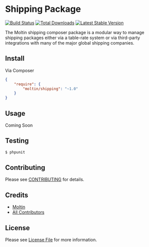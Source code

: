 # Shipping Package

[![Build Status](https://secure.travis-ci.org/moltin/shipping.png)](http://travis-ci.org/moltin/shipping)
[![Total Downloads](https://poser.pugx.org/moltin/shipping/downloads.png)](https://packagist.org/packages/moltin/shipping)
[![Latest Stable Version](https://poser.pugx.org/moltin/shipping/v/stable.png)](https://packagist.org/packages/moltin/shipping)

The Moltin shipping composer package is a modular way to manage shipping packages either
via a table-rate system or via third-party integrations with many of the major global
shipping companies.


## Install

Via Composer

``` json
{
    "require": {
        "moltin/shipping": "~1.0"
    }
}
```


## Usage

Coming Soon


## Testing

``` bash
$ phpunit
```


## Contributing

Please see [CONTRIBUTING](https://github.com/moltin/shipping/blob/master/CONTRIBUTING.md) for details.


## Credits

- [Moltin](https://github.com/moltin)
- [All Contributors](https://github.com/moltin/shipping/contributors)


## License

Please see [License File](https://github.com/moltin/shipping/blob/master/LICENSE) for more information.
